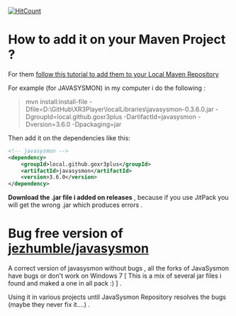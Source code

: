 [![HitCount](http://hits.dwyl.io/goxr3plus/javasysmon.svg)](http://hits.dwyl.io/goxr3plus/javasysmon)

# How to add it on your Maven Project ?

For them [follow this tutorial to add them to your Local Maven Repository](https://www.mkyong.com/maven/how-to-include-library-manully-into-maven-local-repository/) 


For example (for JAVASYSMON) in my computer i do the following :

> mvn install:install-file -Dfile=D:\GitHub\XR3Player\localLibraries\javasysmon-0.3.6.0.jar -DgroupId=local.github.goxr3plus -DartifactId=javasysmon -Dversion=3.6.0 -Dpackaging=jar

Then add it on the dependencies like this:

```XML
<!-- javasysmon -->
<dependency>                                      
	<groupId>local.github.goxr3plus</groupId>     
	<artifactId>javasysmon</artifactId>           
	<version>3.6.0</version>                      
</dependency>                                     
```

**Download the .jar file i added on releases** , because if you use JitPack you will get the wrong .jar which produces errors .


# Bug free version of  [jezhumble/javasysmon](https://github.com/jezhumble/javasysmon)
A correct version of javasysmon without bugs , all the forks of JavaSysmon have bugs or don't work on Windows 7 [ This is a mix of several jar files i found and maked a one in all pack :) ] . 

Using it in various projects until JavaSysmon Repository resolves the bugs (maybe they never fix it....) .

